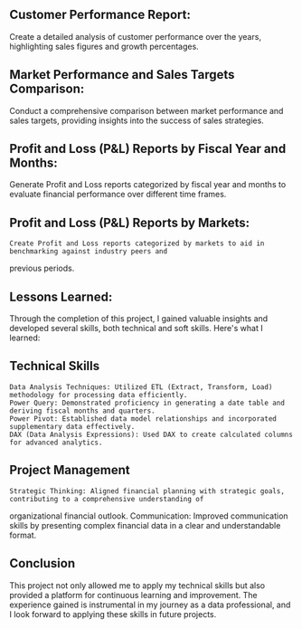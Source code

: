 ## Customer Performance Report: 
Create a detailed analysis of customer performance over the years, highlighting sales figures and growth percentages.
## Market Performance and Sales Targets Comparison:
 Conduct a comprehensive comparison between market performance and sales targets, providing insights into the success
 of sales strategies.

## Profit and Loss (P&L) Reports by Fiscal Year and Months:
Generate Profit and Loss reports categorized by fiscal year and months to evaluate financial performance
over different time frames.
## Profit and Loss (P&L) Reports by Markets:
	Create Profit and Loss reports categorized by markets to aid in benchmarking against industry peers and
  previous periods.
		
## Lessons Learned:
Through the completion of this project, I gained valuable insights and developed several skills, both technical and soft
skills. Here's what I learned:

## Technical Skills
	Data Analysis Techniques: Utilized ETL (Extract, Transform, Load) methodology for processing data efficiently.
	Power Query: Demonstrated proficiency in generating a date table and deriving fiscal months and quarters.
	Power Pivot: Established data model relationships and incorporated supplementary data effectively.
	DAX (Data Analysis Expressions): Used DAX to create calculated columns for advanced analytics.
	
## Project Management
	Strategic Thinking: Aligned financial planning with strategic goals, contributing to a comprehensive understanding of
   organizational financial outlook.
	Communication: Improved communication skills by presenting complex financial data in a clear and understandable format.
	
## Conclusion
This project not only allowed me to apply my technical skills but also provided a platform for continuous learning and improvement.
The experience gained is instrumental in my journey as a data professional, and I look forward to applying these skills in future projects.
